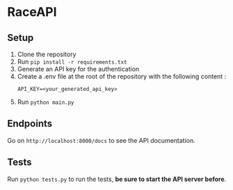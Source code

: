 # RaceAPI

## Setup

1. Clone the repository
2. Run `pip install -r requirements.txt`
3. Generate an API key for the authentication
4. Create a .env file at the root of the repository with the following content :
    ```
    API_KEY=<your_generated_api_key>
    ```
5. Run `python main.py`

## Endpoints

Go on `http://localhost:8000/docs` to see the API documentation.

## Tests

Run `python tests.py` to run the tests, **be sure to start the API server before**.
